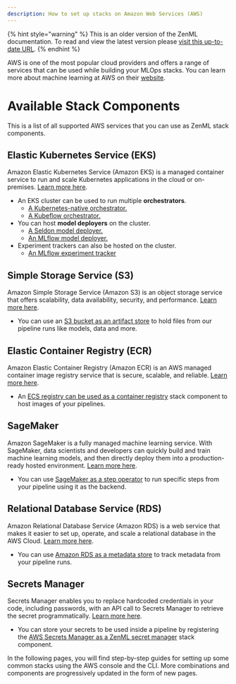 ```yaml
---
description: How to set up stacks on Amazon Web Services (AWS)
---
```


{% hint style="warning" %}
This is an older version of the ZenML documentation. To read and view the latest version please [visit this up-to-date URL](https://docs.zenml.io).
{% endhint %}


AWS is one of the most popular cloud providers and offers a range of services that can be used while building your MLOps stacks. You can learn more about machine learning at AWS on their [website](https://aws.amazon.com/machine-learning/).

# Available Stack Components

This is a list of all supported AWS services that you can use as ZenML stack components.
## Elastic Kubernetes Service (EKS)

Amazon Elastic Kubernetes Service (Amazon EKS) is a managed container service to run and scale Kubernetes applications in the cloud or on-premises. [Learn more here](https://docs.aws.amazon.com/eks/latest/userguide/what-is-eks.html).

* An EKS cluster can be used to run multiple **orchestrators**.
    * [A Kubernetes-native orchestrator.](../../../mlops-stacks/orchestrators/kubernetes.md)
    * [A Kubeflow orchestrator.](../../../mlops-stacks/orchestrators/kubeflow.md)
* You can host **model deployers** on the cluster.
    * [A Seldon model deployer.](../../../mlops-stacks/model-deployers/seldon.md)
    * [An MLflow model deployer.](../../../mlops-stacks/model-deployers/mlflow.md)
* Experiment trackers can also be hosted on the cluster.
    * [An MLflow experiment tracker](../../../mlops-stacks/experiment-trackers/mlflow.md)

## Simple Storage Service (S3)

Amazon Simple Storage Service (Amazon S3) is an object storage service that offers scalability, data availability, security, and performance. [Learn more here](https://docs.aws.amazon.com/AmazonS3/latest/userguide/Welcome.html).

* You can use an [S3 bucket as an artifact store](../../../mlops-stacks/artifact-stores/amazon-s3.md) to hold files from our pipeline runs like models, data and more. 

## Elastic Container Registry (ECR)

Amazon Elastic Container Registry (Amazon ECR) is an AWS managed container image registry service that is secure, scalable, and reliable. [Learn more here](https://docs.aws.amazon.com/AmazonECR/latest/userguide/what-is-ecr.html).

* An [ECS registry can be used as a container registry](../../../mlops-stacks/container-registries/amazon-ecr.md) stack component to host images of your pipelines. 

## SageMaker

Amazon SageMaker is a fully managed machine learning service. With SageMaker, data scientists and developers can quickly build and train machine learning models, and then directly deploy them into a production-ready hosted environment. [Learn more here](https://docs.aws.amazon.com/sagemaker/latest/dg/whatis.html).

* You can use [SageMaker as a step operator](../../../mlops-stacks/step-operators/amazon-sagemaker.md) to run specific steps from your pipeline using it as the backend.

## Relational Database Service (RDS)

Amazon Relational Database Service (Amazon RDS) is a web service that makes it easier to set up, operate, and scale a relational database in the AWS Cloud. [Learn more here](https://docs.aws.amazon.com/AmazonRDS/latest/UserGuide/Welcome.html).

* You can use [Amazon RDS as a metadata store](../../../mlops-stacks/metadata-stores/mysql.md) to track metadata from your pipeline runs.

## Secrets Manager

Secrets Manager enables you to replace hardcoded credentials in your code, including passwords, with an API call to Secrets Manager to retrieve the secret programmatically. [Learn more here](https://docs.aws.amazon.com/secretsmanager/latest/userguide/intro.html).

* You can store your secrets to be used inside a pipeline by registering the [AWS Secrets Manager as a ZenML secret manager](../../../mlops-stacks/secrets-managers/aws.md) stack component.

In the following pages, you will find step-by-step guides for setting up some common stacks using the AWS console and the CLI. More combinations and components are progressively updated in the form of new pages.
